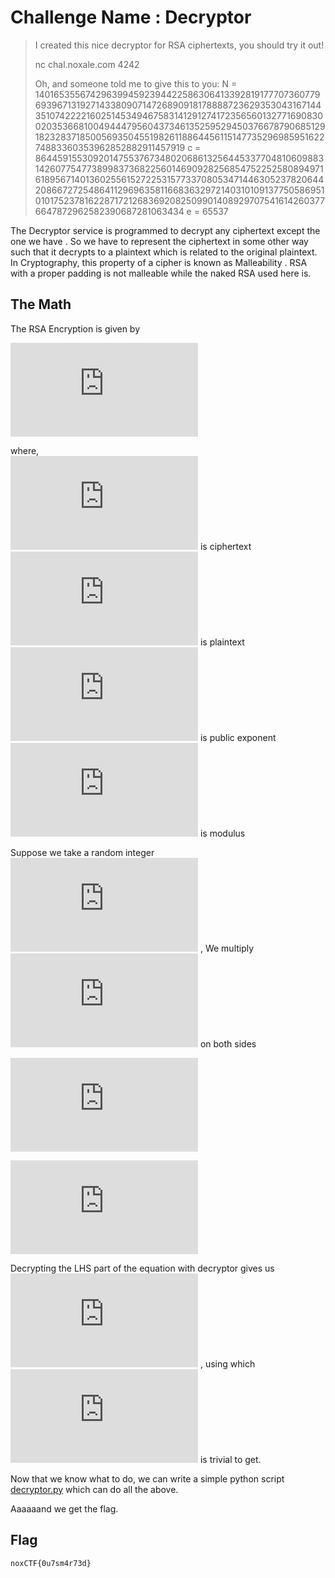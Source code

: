 # Challenge Name : Decryptor
>
>I created this nice decryptor for RSA ciphertexts, you should try it out!
>
>nc chal.noxale.com 4242
>
>Oh, and someone told me to give this to you: 
>N = 140165355674296399459239442258630641339281917770736077969396713192714338090714726890918178888723629353043167144351074222216025145349467583141291274172356560132771690830020353668100494447956043734613525952945037667879068512918232837185005693504551982611886445611514773529698595162274883360353962852882911457919 
>c = 86445915530920147553767348020686132564453377048106098831426077547738998373682256014690928256854752252580894971618956714013602556152722531577337080534714463052378206442086672725486411296963581166836329721403101091377505869510101752378162287172126836920825099014089297075416142603776647872962582390687281063434 
>e = 65537


The Decryptor service is programmed to decrypt any ciphertext except the one we have . So we have to represent the ciphertext in some other way such that it decrypts to a plaintext which is related to the original plaintext. In Cryptography, this property of a cipher is known as Malleability . RSA with a proper padding is not malleable while the naked RSA used here is.


## The Math

The RSA Encryption is given by 

![e1](https://latex.codecogs.com/gif.latex?c%3Dm%5E%7Be%7D%5C%2Cmod%5C%2CN)

where,  
![c](https://latex.codecogs.com/gif.latex?c) is ciphertext  
![m](https://latex.codecogs.com/gif.latex?m) is plaintext  
![e](https://latex.codecogs.com/gif.latex?e) is public exponent  
![N](https://latex.codecogs.com/gif.latex?N) is modulus

Suppose we take a random integer ![S](https://latex.codecogs.com/gif.latex?S) , We multiply ![SN](https://latex.codecogs.com/gif.latex?S%5E%7Be%7D%5C%2Cmod%5C%2CN) on both sides

![eq1](https://latex.codecogs.com/gif.latex?c%5Ccdot%20%5Cleft%20%28%20S%5E%7Be%7D%5C%2Cmod%5C%2CN%20%5Cright%20%29%3D%5Cleft%20%28%20m%5E%7Be%7D%5C%2Cmod%5C%2CN%20%5Cright%20%29%5Ccdot%20%5Cleft%20%28%20S%5E%7Be%7D%5C%2Cmod%5C%2CN%20%5Cright%20%29)

![eq2](https://latex.codecogs.com/gif.latex?c%5Ccdot%20%5Cleft%20%28%20S%5E%7Be%7D%5C%2Cmod%5C%2CN%20%5Cright%20%29%3D%5Cleft%20%28%20m%5Ccdot%20S%20%5Cright%20%29%5E%7Be%7D%5C%2Cmod%5C%2CN)

Decrypting the LHS part of the equation with decryptor gives us ![eq3](https://latex.codecogs.com/gif.latex?%5Cleft%20%28%20m%5Ccdot%20S%20%5Cright%20%29) , using which ![m](https://latex.codecogs.com/gif.latex?m) is trivial to get.

Now that we know what to do, we can write a simple python script [decryptor.py](https://github.com/0x5C71873F/noxCTF-2018/blob/master/Crypto-Decryptor/decryptor.py) which can do all the above.

Aaaaaand we get the flag.

## Flag

`noxCTF{0u7sm4r73d}`
